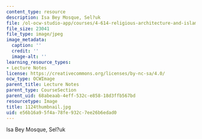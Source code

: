 ```yaml
---
content_type: resource
description: Isa Bey Mosque, Sel?uk
file: /ol-ocw-studio-app/courses/4-614-religious-architecture-and-islamic-cultures-fall-2002/e56b16a95f4a78fe932c7ee26b6edad0_1124thumbnail.jpg
file_size: 23041
file_type: image/jpeg
image_metadata:
  caption: ''
  credit: ''
  image-alt: ''
learning_resource_types:
- Lecture Notes
license: https://creativecommons.org/licenses/by-nc-sa/4.0/
ocw_type: OCWImage
parent_title: Lecture Notes
parent_type: CourseSection
parent_uid: 68abeaab-4eff-532c-e858-18d3ffb567bd
resourcetype: Image
title: 1124thumbnail.jpg
uid: e56b16a9-5f4a-78fe-932c-7ee26b6edad0
---
```

Isa Bey Mosque, Sel?uk